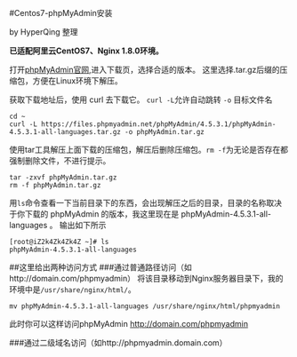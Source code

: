 #Centos7-phpMyAdmin安装

by HyperQing 整理

**已适配阿里云CentOS7、Nginx 1.8.0环境。**

打开[phpMyAdmin官网](http://www.phpmyadmin.net/),进入下载页，选择合适的版本。
这里选择.tar.gz后缀的压缩包，方便在Linux环境下解压。

获取下载地址后，使用 curl 去下载它。
`curl -L`允许自动跳转  `-o` 目标文件名
```
cd ~
curl -L https://files.phpmyadmin.net/phpMyAdmin/4.5.3.1/phpMyAdmin-4.5.3.1-all-languages.tar.gz -o phpMyAdmin.tar.gz
```
使用tar工具解压上面下载的压缩包，解压后删除压缩包。`rm -f`为无论是否存在都强制删除文件，不进行提示。
```
tar -zxvf phpMyAdmin.tar.gz
rm -f phpMyAdmin.tar.gz
```


用`ls`命令查看一下当前目录下的东西，会出现解压之后的目录，目录的名称取决于你下载的 phpMyAdmin 的版本，我这里现在是 phpMyAdmin-4.5.3.1-all-languages 。
输出如下所示
```
[root@iZ2k4Zk4Zk4Z ~]# ls
phpMyAdmin-4.5.3.1-all-languages
```
##这里给出两种访问方式
###通过普通路径访问（如http://domain.com/phpmyadmin）
将该目录移动到Nginx服务器目录下，我的环境中是`/usr/share/nginx/html/`。
```
mv phpMyAdmin-4.5.3.1-all-languages /usr/share/nginx/html/phpmyadmin
```

此时你可以这样访问phpMyAdmin
http://domain.com/phpmyadmin

###通过二级域名访问（如http://phpmyadmin.domain.com）



